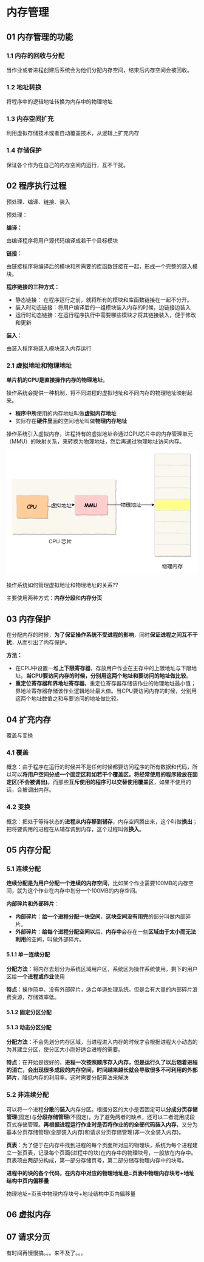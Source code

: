 # 内存管理

## 01 内存管理的功能

### 1.1 内存的回收与分配

当作业或者进程创建后系统会为他们分配内存空间，结束后内存空间会被回收。

### 1.2 地址转换

将程序中的逻辑地址转换为内存中的物理地址

### 1.3 内存空间扩充

利用虚拟存储技术或者自动覆盖技术，从逻辑上扩充内存

### 1.4 存储保护

保证各个作为在自己的内存空间内运行，互不干扰。



##  02 程序执行过程

预处理、编译、链接、装入

预处理：



**编译：**

由编译程序将用户源代码编译成若干个目标模块

**链接：**

由链接程序将编译后的模块和所需要的库函数链接在一起，形成一个完整的装入模块。

**程序链接的三种方式：**

- 静态链接： 在程序运行之前，就将所有的模块和库函数链接在一起不分开。
- 装入时动态链接：将用户编译后的一组模块装入内存的时候，边链接边装入
- 运行时动态链接：在运行程序执行中需要哪些模块才将其链接装入，便于修改和更新

**装入：**

由装入程序将装入模块装入内存运行



### 2.1 虚拟地址和物理地址

**单片机的CPU是直接操作内存的物理地址**。

操作系统会提供一种机制，将不同进程的虚拟地址和不同内存的物理地址映射起来。

- **程序中所**使用的内存地址叫做**虚拟内存地址**
- 实际存在**硬件里**面的空间地址叫做**物理内存地址**



操作系统引入虚拟内存，进程持有的虚拟地址会通过CPU芯片中的内存管理单元（MMU）的映射关系，来转换为物理地址，然后再通过物理地址访问内存。

![image-20211213211516809](内存管理.assets/image-20211213211516809.png)

操作系统如何管理虚拟地址和物理地址的关系??

主要使用两种方式：**内存分段**和**内存分页**



## 03 内存保护

在分配内存的时候，**为了保证操作系统不受进程的影响**，同时**保证进程之间互不干扰**，从而引出了内存保护。



**方法：**

- 在CPU中设置一堆**上下限寄存器**，存放用户作业在主存中的上限地址与下限地址。**当CPU要访问内存的时候，分别用这两个地址和要访问的地址做比较**。
- **重定位寄存器和界地址寄存器**。重定位寄存器存储该作业的物理地址最小值；界地址寄存器存储该作业逻辑地址最大值。当CPU要访问内存的时候，分别用这两个地址数值之和与要访问的地址做比较。



## 04 扩充内存

覆盖与变换



### 4.1 覆盖

概念：由于程序在运行的时候并不是任何时候都要访问程序的所有数据和代码，所以可以**将用户空间分成一个固定区和如若干个覆盖区。将经常使用的程序段放在固定区(不会被调出)**。而那些**互斥使用的程序可以交替使用覆盖区**，如果不使用的话，会被调出内存。

### 4.2 变换

概念：把处于等待状态的**进程从内存移到辅存**，内存空间腾出来，这个叫做**换出**；把将要调用的进程在从辅存调到内存，这个过程叫做**换入**。



## 05 内存分配

### 5.1 连续分配

**连续分配是为用户分配一个连续的内存空间**，比如某个作业需要100MB的内存空间，就为这个作业在内存中划分一个100MB的内存空间。

**内部碎片和外部碎片**：

- **内部碎片**：**给一个进程分配一块空间**，**这块空间没有用完**的部分叫做内部碎片。
- **外部碎片**：**给每个进程分配空间以**后，**内存中**会存在一些**区域由于太小而无法利用**的空间，叫做外部碎片。



#### 5.1.1 单一连续分配

**分配方法**：将内存去划分为系统区域用户区，系统区为操作系统使用，剩下的用户区给**一个进程或作业**使用

**特点**：操作简单、没有外部碎片，适合单道处理系统。但是会有大量的内部碎片浪费资源，存储效率低。



#### 5.1.2 固定分区分配



#### 5.1.3 动态分区分配

**分配方法**：不会先划分内存区域，当进程进入内存的时候才会根据进程大小动态的为其建立分区，使分区大小刚好适合进程的需要。

**特点**：在开始是很好的，**进程一次按照顺序存入内存，但是运行久了以后随着进程的消亡，会出现很多成段的内存空间，时间越来越长就会导致很多不可利用的外部碎片**，降低内存的利用率。这时需要分配算法来解决

### 5.2 非连续分配

可以将一个进程**分散**的**装入**内存分区。根据分区的大小是否固定可以**分成分页存储管理**(固定)与**分段存储管理**(不固定)，为了避免两者的缺点，还可以二者混用成段页式存储管理。**再根据进程运行作业时是否将作业的的全部代码装入内存**，又分为基本分页存储管理(全部装入内存)和请求分页存储管理(非一次全装入内存)。



**页表**：为了便于在内存中找到进程的每个页面所对应的物理块，系统为每个进程建立一张页表，记录每个页面(进程中的块)在内存中的物理块号，一般放在内存中。页表项由两部分构成，第一部分存储页号，第二部分储存物理内存中的块号。

**进程中的块的各个代码，在内存中对应的物理地址是=页表中物理内存块号+地址结构中页内偏移量**

物理地址=页表中物理内存块号+地址结构中页内偏移量

## 06 虚拟内存





## 07 请求分页





有时间再慢慢搞。。。来不及了。。。
